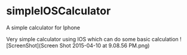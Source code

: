 # simpleIOSCalculator
A simple calculator for Iphone

Very simple calculator using IOS which can do some basic calculation
![ScreenShot](Screen Shot 2015-04-10 at 9.08.56 PM.png)
